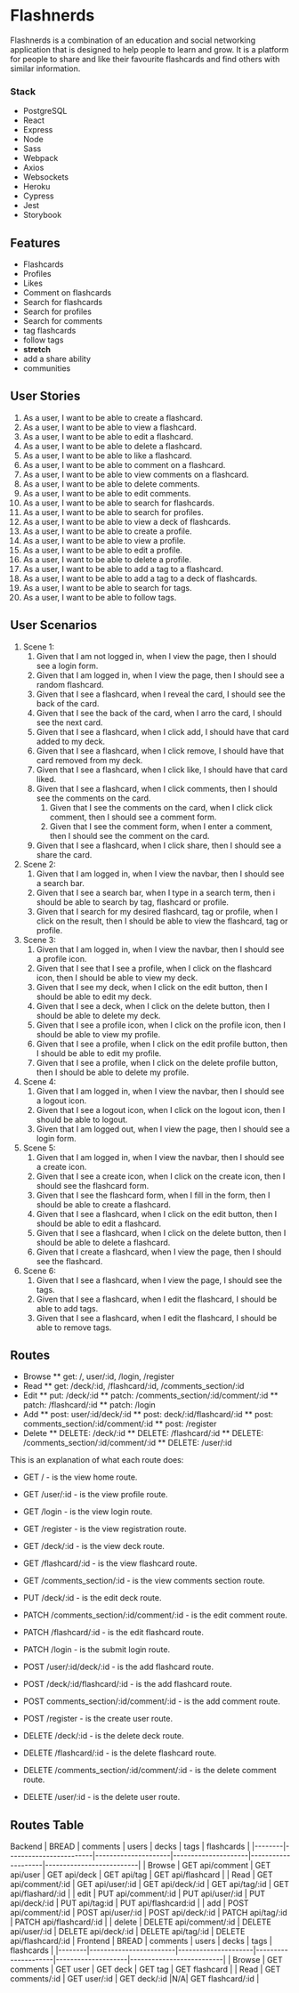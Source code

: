 # Flashnerds
Flashnerds is a combination of an education and social networking application that is designed to help people to learn and grow. It is a platform for people to share and like their favourite flashcards and find others with similar information.

### Stack
* PostgreSQL
* React
* Express
* Node
* Sass
* Webpack
* Axios
* Websockets
* Heroku
* Cypress
* Jest
* Storybook
## Features
* Flashcards
* Profiles
* Likes
* Comment on flashcards 
* Search for flashcards
* Search for profiles
* Search for comments
* tag flashcards
* follow tags
* __stretch__
* add a share ability
* communities
## User Stories
1. As a user, I want to be able to create a flashcard.
1. As a user, I want to be able to view a flashcard.
1. As a user, I want to be able to edit a flashcard.
1. As a user, I want to be able to delete a flashcard.
1. As a user, I want to be able to like a flashcard.
1. As a user, I want to be able to comment on a flashcard.
1. As a user, I want to be able to view comments on a flashcard.
1. As a user, I want to be able to delete comments.
1. As a user, I want to be able to edit comments.
1. As a user, I want to be able to search for flashcards.
1. As a user, I want to be able to search for profiles.
1. As a user, I want to be able to view a deck of flashcards.
1. As a user, I want to be able to create a profile.
1. As a user, I want to be able to view a profile.
1. As a user, I want to be able to edit a profile.
1. As a user, I want to be able to delete a profile.
1. As a user, I want to be able to add a tag to a flashcard.
1. As a user, I want to be able to add a tag to a deck of flashcards.
1. As a user, I want to be able to search for tags.
1. As a user, I want to be able to follow tags.
## User Scenarios
<!-- A user scenario is a syntactic alternative to user stories
They have the form: Given __, when _, then ____.
eg. Given that I am logged in, when I click favourite on a post, then it is added to my favourites.
You can also chain on an and to user stories/scenarios
1.eg. Given that I am logged in, when I click favourite on a post, then it is added to my favourites and the 
save icon will change to indicate success. Be more vague, not too specific.-->
1. Scene 1:
    1. Given that I am not logged in, when I view the page, then I should see a login form.
    1. Given that I am logged in, when I view the page, then I should see a random flashcard.
    1. Given that I see a flashcard, when I reveal the card, I should see the back of the card.
    1. Given that I see the back of the card, when I arro the card, I should see the next card.
    1. Given that I see a flashcard, when I click add, I should have that card added to my deck.
    1. Given that I see a flashcard, when I click remove, I should have that card removed from my deck.
    1. Given that I see a flashcard, when I click like, I should have that card liked.
    1. Given that I see a flashcard, when I click comments, then I should see the comments on the card.
        1. Given that I see the comments on the card, when I click click comment, then I should see a comment form.
        1. Given that I see the comment form, when I enter a comment, then I should see the comment on the card.
    1. Given that I see a flashcard, when I click share, then I should see a share the card.
1. Scene 2: 
   1. Given that I am logged in, when I view the navbar, then I should see a search bar.
   1. Given that I see a search bar, when I type in a search term, then i should be able to search by tag, flashcard or profile.
   1. Given that I search for my desired flashcard, tag or profile, when I click on the result, then I should be able to view the flashcard, tag or profile. 
1. Scene 3:
    1. Given that I am logged in, when I view the navbar, then I should see a profile icon.
      1. Given that I see that I see a profile, when I click on the flashcard icon, then I should be able to view my deck.
      1. Given that I see my deck, when I click on the edit button, then I should be able to edit my deck.
      1. Given that I see a deck, when I click on the delete button, then I should be able to delete my deck.
    1. Given that I see a profile icon, when I click on the profile icon, then I should be able to view my profile.
    1. Given that I see a profile, when I click on the edit profile button, then I should be able to edit my profile.
    1. Given that I see a profile, when I click on the delete profile button, then I should be able to delete my profile.
1. Scene 4:
    1. Given that I am logged in, when I view the navbar, then I should see a logout icon.
    1. Given that I see a logout icon, when I click on the logout icon, then I should be able to logout.
    1. Given that I am logged out, when I view the page, then I should see a login form.
1. Scene 5:
    1. Given that I am logged in, when I view the navbar, then I should see a create icon.
    1. Given that I see a create icon, when I click on the create icon, then I should see the flashcard form.
    1. Given that I see the flashcard form, when I fill in the form, then I should be able to create a flashcard.
    1. Given that I see a flashcard, when I click on the edit button, then I should be able to edit a flashcard.
    1. Given that I see a flashcard, when I click on the delete button, then I should be able to delete a flashcard.
    1. Given that I create a flashcard, when I view the page, then I should see the flashcard.
1. Scene 6: 
    1. Given that I see a flashcard, when I view the page, I should see the tags.
    1. Given that I see a flashcard, when I edit the flashcard, I should be able to add tags.
    1. Given that I see a flashcard, when I edit the flashcard, I should be able to remove tags.


## Routes
<!-- A route is a path that a user can visit to get to a page.

<!-- full RESTful compliance -->
* Browse 
  ** get: /, user/:id, /login, /register
* Read
  ** get: /deck/:id, /flashcard/:id, /comments_section/:id 
* Edit 
  ** put: /deck/:id
  ** patch: /comments_section/:id/comment/:id
  ** patch: /flashcard/:id
  ** patch: /login
* Add 
  ** post: user/:id/deck/:id 
  ** post: deck/:id/flashcard/:id
  ** post: comments_section/:id/comment/:id
  ** post: /register
* Delete 
  ** DELETE: /deck/:id
  ** DELETE: /flashcard/:id
  ** DELETE: /comments_section/:id/comment/:id 
  ** DELETE: /user/:id

This is an explanation of what each route does: 
*  GET / - is the view home route.
*  GET /user/:id - is the view profile route.
*  GET /login - is the view login route.
*  GET /register - is the view registration route.
*  GET /deck/:id - is the view deck route.
*  GET /flashcard/:id - is the view flashcard route.
*  GET /comments_section/:id - is the view comments section route.

*  PUT /deck/:id - is the edit deck route.

*  PATCH /comments_section/:id/comment/:id - is the edit comment route.
*  PATCH /flashcard/:id - is the edit flashcard route.
*  PATCH /login - is the submit login route.

*  POST /user/:id/deck/:id - is the add flashcard route.
*  POST /deck/:id/flashcard/:id - is the add flashcard route.
*  POST comments_section/:id/comment/:id - is the add comment route.
*  POST /register - is the create user route.

*  DELETE /deck/:id - is the delete deck route.
*  DELETE /flashcard/:id - is the delete flashcard route.
*  DELETE /comments_section/:id/comment/:id - is the delete comment route.
*  DELETE /user/:id - is the delete user route.

## Routes Table
Backend
| BREAD  | comments               | users               | decks               | tags               | flashcards               |
|--------|------------------------|---------------------|---------------------|--------------------|--------------------------|
| Browse | GET api/comment        | GET api/user        | GET api/deck        | GET api/tag        | GET api/flashcard        |
| Read   | GET api/comment/:id    | GET api/user/:id    | GET api/deck/:id    | GET api/tag/:id    | GET api/flashard/:id     |
| edit   | PUT api/comment/:id    | PUT api/user/:id    | PUT api/deck/:id    | PUT api/tag:id     | PUT api/flashcard:id     |
| add    | POST api/comment/:id   | POST api/user/:id   | POST api/deck/:id   | PATCH api/tag/:id  | PATCH api/flashcard/:id  |
| delete | DELETE api/comment/:id | DELETE api/user/:id | DELETE api/deck/:id | DELETE api/tag/:id | DELETE api/flashcard/:id |
Frontend
| BREAD  | comments               | users               | decks               | tags               | flashcards               |
|--------|------------------------|---------------------|---------------------|--------------------|--------------------------|
| Browse | GET comments           | GET user             | GET deck             | GET tag             | GET flashcard             |
| Read   | GET comments/:id       | GET user/:id         | GET deck/:id         |N/A| GET flashcard/:id          |